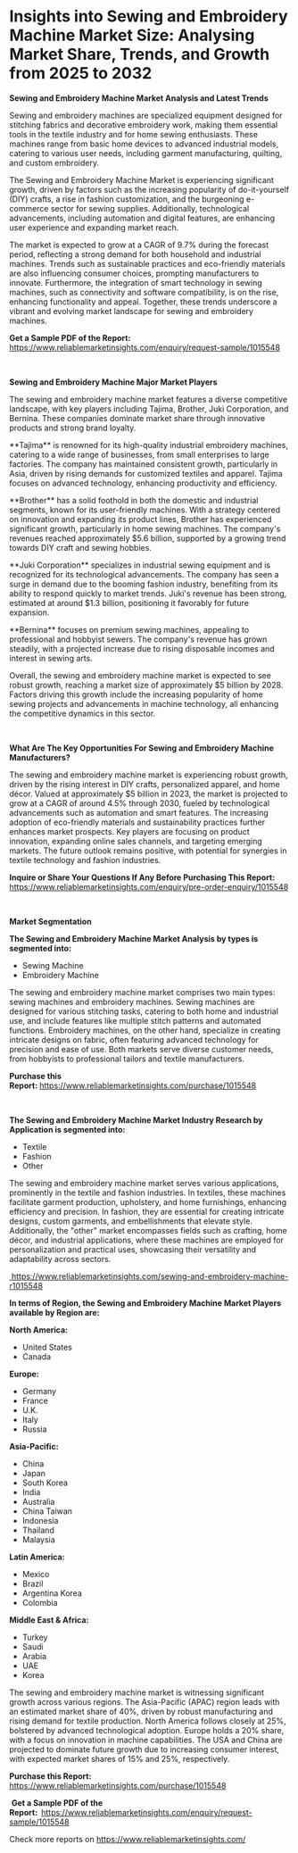<p><h1>Insights into Sewing and Embroidery Machine Market Size: Analysing Market Share, Trends, and Growth from 2025 to 2032</h1></p><p><strong>Sewing and Embroidery Machine Market Analysis and Latest Trends</strong></p>
<p><p>Sewing and embroidery machines are specialized equipment designed for stitching fabrics and decorative embroidery work, making them essential tools in the textile industry and for home sewing enthusiasts. These machines range from basic home devices to advanced industrial models, catering to various user needs, including garment manufacturing, quilting, and custom embroidery.</p><p>The Sewing and Embroidery Machine Market is experiencing significant growth, driven by factors such as the increasing popularity of do-it-yourself (DIY) crafts, a rise in fashion customization, and the burgeoning e-commerce sector for sewing supplies. Additionally, technological advancements, including automation and digital features, are enhancing user experience and expanding market reach.</p><p>The market is expected to grow at a CAGR of 9.7% during the forecast period, reflecting a strong demand for both household and industrial machines. Trends such as sustainable practices and eco-friendly materials are also influencing consumer choices, prompting manufacturers to innovate. Furthermore, the integration of smart technology in sewing machines, such as connectivity and software compatibility, is on the rise, enhancing functionality and appeal. Together, these trends underscore a vibrant and evolving market landscape for sewing and embroidery machines.</p></p>
<p><strong>Get a Sample PDF of the Report:&nbsp;</strong> <a href="https://www.reliablemarketinsights.com/enquiry/request-sample/1015548?utm_campaign=1937&utm_medium=2&utm_source=Github&utm_content=ia&utm_term=21022025&utm_id=sewing-and-embroidery-machine">https://www.reliablemarketinsights.com/enquiry/request-sample/1015548</a></p>
<p>&nbsp;</p>
<p><strong>Sewing and Embroidery Machine Major Market Players</strong></p>
<p><p>The sewing and embroidery machine market features a diverse competitive landscape, with key players including Tajima, Brother, Juki Corporation, and Bernina. These companies dominate market share through innovative products and strong brand loyalty.</p><p>**Tajima** is renowned for its high-quality industrial embroidery machines, catering to a wide range of businesses, from small enterprises to large factories. The company has maintained consistent growth, particularly in Asia, driven by rising demands for customized textiles and apparel. Tajima focuses on advanced technology, enhancing productivity and efficiency.</p><p>**Brother** has a solid foothold in both the domestic and industrial segments, known for its user-friendly machines. With a strategy centered on innovation and expanding its product lines, Brother has experienced significant growth, particularly in home sewing machines. The company's revenues reached approximately $5.6 billion, supported by a growing trend towards DIY craft and sewing hobbies.</p><p>**Juki Corporation** specializes in industrial sewing equipment and is recognized for its technological advancements. The company has seen a surge in demand due to the booming fashion industry, benefiting from its ability to respond quickly to market trends. Juki's revenue has been strong, estimated at around $1.3 billion, positioning it favorably for future expansion.</p><p>**Bernina** focuses on premium sewing machines, appealing to professional and hobbyist sewers. The company's revenue has grown steadily, with a projected increase due to rising disposable incomes and interest in sewing arts.</p><p>Overall, the sewing and embroidery machine market is expected to see robust growth, reaching a market size of approximately $5 billion by 2028. Factors driving this growth include the increasing popularity of home sewing projects and advancements in machine technology, all enhancing the competitive dynamics in this sector.</p></p>
<p>&nbsp;</p>
<p><strong>What Are The Key Opportunities For Sewing and Embroidery Machine Manufacturers?</strong></p>
<p><p>The sewing and embroidery machine market is experiencing robust growth, driven by the rising interest in DIY crafts, personalized apparel, and home décor. Valued at approximately $5 billion in 2023, the market is projected to grow at a CAGR of around 4.5% through 2030, fueled by technological advancements such as automation and smart features. The increasing adoption of eco-friendly materials and sustainability practices further enhances market prospects. Key players are focusing on product innovation, expanding online sales channels, and targeting emerging markets. The future outlook remains positive, with potential for synergies in textile technology and fashion industries.</p></p>
<p><strong>Inquire or Share Your Questions If Any Before Purchasing This Report:</strong> <a href="https://www.reliablemarketinsights.com/enquiry/pre-order-enquiry/1015548?utm_campaign=1937&utm_medium=2&utm_source=Github&utm_content=ia&utm_term=21022025&utm_id=sewing-and-embroidery-machine">https://www.reliablemarketinsights.com/enquiry/pre-order-enquiry/1015548</a></p>
<p>&nbsp;</p>
<p><strong>Market Segmentation</strong></p>
<p><strong>The Sewing and Embroidery Machine Market Analysis by types is segmented into:</strong></p>
<p><ul><li>Sewing Machine</li><li>Embroidery Machine</li></ul></p>
<p><p>The sewing and embroidery machine market comprises two main types: sewing machines and embroidery machines. Sewing machines are designed for various stitching tasks, catering to both home and industrial use, and include features like multiple stitch patterns and automated functions. Embroidery machines, on the other hand, specialize in creating intricate designs on fabric, often featuring advanced technology for precision and ease of use. Both markets serve diverse customer needs, from hobbyists to professional tailors and textile manufacturers.</p></p>
<p><strong>Purchase this Report:&nbsp;</strong><a href="https://www.reliablemarketinsights.com/purchase/1015548?utm_campaign=1937&utm_medium=2&utm_source=Github&utm_content=ia&utm_term=21022025&utm_id=sewing-and-embroidery-machine">https://www.reliablemarketinsights.com/purchase/1015548</a></p>
<p>&nbsp;</p>
<p><strong>The Sewing and Embroidery Machine Market Industry Research by Application is segmented into:</strong></p>
<p><ul><li>Textile</li><li>Fashion</li><li>Other</li></ul></p>
<p><p>The sewing and embroidery machine market serves various applications, prominently in the textile and fashion industries. In textiles, these machines facilitate garment production, upholstery, and home furnishings, enhancing efficiency and precision. In fashion, they are essential for creating intricate designs, custom garments, and embellishments that elevate style. Additionally, the "other" market encompasses fields such as crafting, home décor, and industrial applications, where these machines are employed for personalization and practical uses, showcasing their versatility and adaptability across sectors.</p></p>
<p><a href="https://www.reliablemarketinsights.com/sewing-and-embroidery-machine-r1015548?utm_campaign=1937&utm_medium=2&utm_source=Github&utm_content=ia&utm_term=21022025&utm_id=sewing-and-embroidery-machine">&nbsp;https://www.reliablemarketinsights.com/sewing-and-embroidery-machine-r1015548</a></p>
<p><strong>In terms of Region, the Sewing and Embroidery Machine Market Players available by Region are:</strong></p>
<p>
    <p> <strong> North America: </strong>
        <ul>
            <li>United States</li>
            <li>Canada</li>
        </ul>
        </p> 
    <p> <strong> Europe: </strong>
        <ul>
            <li>Germany</li>
            <li>France</li>
            <li>U.K.</li>
            <li>Italy</li>
            <li>Russia</li>
        </ul>
        </p> 
    <p> <strong> Asia-Pacific: </strong>
        <ul>
            <li>China</li>
            <li>Japan</li>
            <li>South Korea</li>
            <li>India</li>
            <li>Australia</li>
            <li>China Taiwan</li>
            <li>Indonesia</li>
            <li>Thailand</li>
            <li>Malaysia</li>
        </ul>
        </p> 
    <p> <strong> Latin America: </strong>
        <ul>
            <li>Mexico</li>
            <li>Brazil</li>
            <li>Argentina Korea</li>
            <li>Colombia</li>
        </ul>
        </p> 
    <p> <strong> Middle East & Africa: </strong>
        <ul>
            <li>Turkey</li>
            <li>Saudi</li>
            <li>Arabia</li>
            <li>UAE</li>
            <li>Korea</li>
        </ul>
    </p>
    </p>
<p><p>The sewing and embroidery machine market is witnessing significant growth across various regions. The Asia-Pacific (APAC) region leads with an estimated market share of 40%, driven by robust manufacturing and rising demand for textile production. North America follows closely at 25%, bolstered by advanced technological adoption. Europe holds a 20% share, with a focus on innovation in machine capabilities. The USA and China are projected to dominate future growth due to increasing consumer interest, with expected market shares of 15% and 25%, respectively.</p></p>
<p><strong>Purchase this Report: </strong><a href="https://www.reliablemarketinsights.com/purchase/1015548?utm_campaign=1937&utm_medium=2&utm_source=Github&utm_content=ia&utm_term=21022025&utm_id=sewing-and-embroidery-machine">https://www.reliablemarketinsights.com/purchase/1015548</a></p>
<p>&nbsp;<strong>Get a Sample PDF of the Report:&nbsp;&nbsp;</strong><a href="https://www.reliablemarketinsights.com/enquiry/request-sample/1015548?utm_campaign=1937&utm_medium=2&utm_source=Github&utm_content=ia&utm_term=21022025&utm_id=sewing-and-embroidery-machine">https://www.reliablemarketinsights.com/enquiry/request-sample/1015548</a></p>
<p><strong></strong></p>
<p>Check more reports on <a href="https://www.reliablemarketinsights.com/?utm_campaign=1937&utm_medium=2&utm_source=Github&utm_content=ia&utm_term=21022025&utm_id=sewing-and-embroidery-machine">https://www.reliablemarketinsights.com/</a></p>